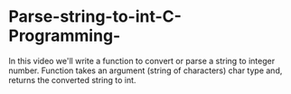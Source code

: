 # Parse-string-to-int-C-Programming-
In this video we'll write a function to convert or parse a string to integer number.  Function takes an argument (string of characters) char type and, returns the converted string to int.
